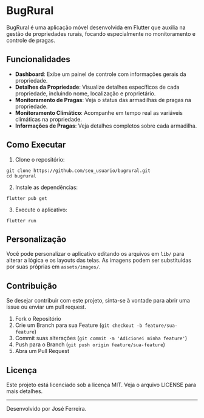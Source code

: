 <img href="logoDetalhadoDoProjeto.png"/>

# BugRural

BugRural é uma aplicação móvel desenvolvida em Flutter que auxilia na gestão de propriedades rurais, focando especialmente no monitoramento e controle de pragas.

## Funcionalidades

- **Dashboard**: Exibe um painel de controle com informações gerais da propriedade.
- **Detalhes da Propriedade**: Visualize detalhes específicos de cada propriedade, incluindo nome, localização e proprietário.
- **Monitoramento de Pragas**: Veja o status das armadilhas de pragas na propriedade.
- **Monitoramento Climático**: Acompanhe em tempo real as variáveis climáticas na propriedade.
- **Informações de Pragas**: Veja detalhes completos sobre cada armadilha.

## Como Executar

1. Clone o repositório:

```shell
git clone https://github.com/seu_usuario/bugrural.git
cd bugrural
```

2. Instale as dependências:

```shell
flutter pub get
```

3. Execute o aplicativo:

```shell
flutter run
```

## Personalização

Você pode personalizar o aplicativo editando os arquivos em `lib/` para alterar a lógica e os layouts das telas. As imagens podem ser substituídas por suas próprias em `assets/images/`.

## Contribuição

Se desejar contribuir com este projeto, sinta-se à vontade para abrir uma issue ou enviar um pull request.

1. Fork o Repositório
2. Crie um Branch para sua Feature (`git checkout -b feature/sua-feature`)
3. Commit suas alterações (`git commit -m 'Adicionei minha feature'`)
4. Push para o Branch (`git push origin feature/sua-feature`)
5. Abra um Pull Request

## Licença

Este projeto está licenciado sob a licença MIT. Veja o arquivo LICENSE para mais detalhes.

<hr/>

Desenvolvido por José Ferreira.

